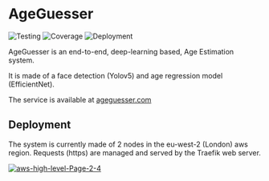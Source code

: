 # AgeGuesser

![Testing](https://github.com/se4ai2122-cs-uniba/AgeGuesser/actions/workflows/testing.yaml/badge.svg)
![Coverage](https://raw.github.com/se4ai2122-cs-uniba/AgeGuesser/master/backend/coverage-badge.svg)
![Deployment](https://github.com/se4ai2122-cs-uniba/AgeGuesser/actions/workflows/build_and_deploy.yaml/badge.svg)

AgeGuesser is an end-to-end, deep-learning based, Age Estimation system. 

It is made of a face detection (Yolov5) and age regression model (EfficientNet).

The service is available at [ageguesser.com](https://ageguesser.com)

## Deployment 

The system is currently made of 2 nodes in the eu-west-2 (London) aws region. Requests (https) are managed and served by the Traefik web server.

<a href="https://ibb.co/yYPvWZF"><img src="https://i.ibb.co/MGSwMtk/aws-high-level-Page-2-4.jpg" alt="aws-high-level-Page-2-4"></a>
